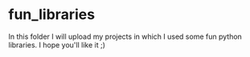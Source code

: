 # fun_libraries

In this folder I will upload my projects in which I used some fun python libraries.
I hope you'll like it ;)
